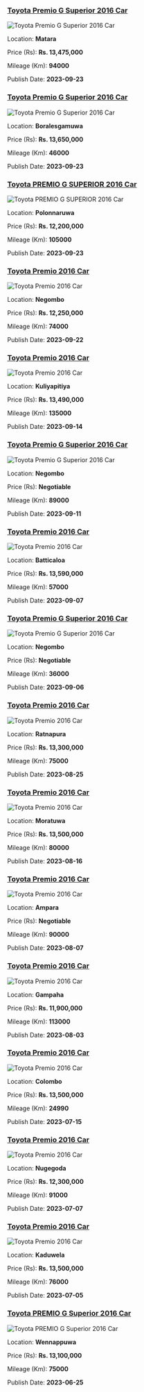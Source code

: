 
<!-- 8278d5da902328ce03e9bc72d8896560 -->

### [Toyota Premio G Superior 2016 Car](https://riyasewana.com/buy/toyota-premio-g-sale-matara-6970487)

![Toyota Premio G Superior 2016 Car](https://riyasewana.com/thumb/thumbtoyota-premio-g-231035204951.jpg)

Location: **Matara**

Price (Rs): **Rs. 13,475,000**

Mileage (Km): **94000**

Publish Date: **2023-09-23**


<!-- c51975a478e78df0de8ed071d080963a -->

### [Toyota Premio G Superior 2016 Car](https://riyasewana.com/buy/toyota-premio-g-sale-boralesgamuwa-6970374)

![Toyota Premio G Superior 2016 Car](https://riyasewana.com/thumb/thumbtoyota-premio-g-2016-2310195212901.jpg)

Location: **Boralesgamuwa**

Price (Rs): **Rs. 13,650,000**

Mileage (Km): **46000**

Publish Date: **2023-09-23**


<!-- c1b4967e1b7448cff8be81b6f23a5139 -->

### [Toyota PREMIO G SUPERIOR 2016 Car](https://riyasewana.com/buy/toyota-premio-g-sale-polonnaruwa-6969411)

![Toyota PREMIO G SUPERIOR 2016 Car](https://riyasewana.com/thumb/thumbtoyota-toyota-premio-238331791.jpg)

Location: **Polonnaruwa**

Price (Rs): **Rs. 12,200,000**

Mileage (Km): **105000**

Publish Date: **2023-09-23**


<!-- 021f60434b6c6fcab312475877ba07f0 -->

### [Toyota Premio 2016 Car](https://riyasewana.com/buy/toyota-premio-sale-negombo-6967336)

![Toyota Premio 2016 Car](https://riyasewana.com/thumb/thumbtoyota-premio-2016-2219145312791.jpg)

Location: **Negombo**

Price (Rs): **Rs. 12,250,000**

Mileage (Km): **74000**

Publish Date: **2023-09-22**


<!-- ef30b8d5d316595792db58190a421049 -->

### [Toyota Premio 2016 Car](https://riyasewana.com/buy/toyota-premio-sale-kuliyapitiya-6926072)

![Toyota Premio 2016 Car](https://riyasewana.com/thumb/thumbtoyota-premio-141255251001.jpg)

Location: **Kuliyapitiya**

Price (Rs): **Rs. 13,490,000**

Mileage (Km): **135000**

Publish Date: **2023-09-14**


<!-- 2715fa687d3b146eb0d99a3c5b2dba15 -->

### [Toyota Premio G Superior 2016 Car](https://riyasewana.com/buy/toyota-premio-g-sale-negombo-6914150)

![Toyota Premio G Superior 2016 Car](https://riyasewana.com/thumb/thumbtoyota-premio-g-11232439531.jpg)

Location: **Negombo**

Price (Rs): **Negotiable**

Mileage (Km): **89000**

Publish Date: **2023-09-11**


<!-- a0c6f49a86b205ced0228f167086aa7a -->

### [Toyota Premio 2016 Car](https://riyasewana.com/buy/toyota-premio-sale-batticaloa-6893457)

![Toyota Premio 2016 Car](https://riyasewana.com/thumb/thumbtoyota-premio-2016-718303312341.jpg)

Location: **Batticaloa**

Price (Rs): **Rs. 13,590,000**

Mileage (Km): **57000**

Publish Date: **2023-09-07**


<!-- 5d55abe8d1ce6f452ca4cc9c7e014abf -->

### [Toyota Premio G Superior 2016 Car](https://riyasewana.com/buy/toyota-premio-g-sale-negombo-6888320)

![Toyota Premio G Superior 2016 Car](https://riyasewana.com/thumb/thumbtoyota-premio-g-2016-615461912011.jpg)

Location: **Negombo**

Price (Rs): **Negotiable**

Mileage (Km): **36000**

Publish Date: **2023-09-06**


<!-- 3edb8560a6078c35a8aaa68fddd15079 -->

### [Toyota Premio 2016 Car](https://riyasewana.com/buy/toyota-premio-sale-ratnapura-6830674)

![Toyota Premio 2016 Car](https://riyasewana.com/thumb/thumbno_100.jpg)

Location: **Ratnapura**

Price (Rs): **Rs. 13,300,000**

Mileage (Km): **75000**

Publish Date: **2023-08-25**


<!-- 3574d2cb52580c07b03f51580c285844 -->

### [Toyota Premio 2016 Car](https://riyasewana.com/buy/toyota-premio-sale-moratuwa-6785576)

![Toyota Premio 2016 Car](https://riyasewana.com/thumb/thumbtoyota-premio-161035264651.jpg)

Location: **Moratuwa**

Price (Rs): **Rs. 13,500,000**

Mileage (Km): **80000**

Publish Date: **2023-08-16**


<!-- 585ea8120d25148a3856cf722fbe654c -->

### [Toyota Premio 2016 Car](https://riyasewana.com/buy/toyota-premio-sale-ampara-6745132)

![Toyota Premio 2016 Car](https://riyasewana.com/thumb/thumbtoyota-premio-2016-718541312744.jpg)

Location: **Ampara**

Price (Rs): **Negotiable**

Mileage (Km): **90000**

Publish Date: **2023-08-07**


<!-- 194948c89bfbc3725659ff8ca2200487 -->

### [Toyota Premio 2016 Car](https://riyasewana.com/buy/toyota-premio-sale-gampaha-6724758)

![Toyota Premio 2016 Car](https://riyasewana.com/thumb/thumbtoyota-premio-2016-313035812451.jpg)

Location: **Gampaha**

Price (Rs): **Rs. 11,900,000**

Mileage (Km): **113000**

Publish Date: **2023-08-03**


<!-- 232879065d165b4503a6d7c6c6c6a782 -->

### [Toyota Premio 2016 Car](https://riyasewana.com/buy/toyota-premio-sale-colombo-6632870)

![Toyota Premio 2016 Car](https://riyasewana.com/thumb/thumbtoyota-premio-f-15100018521.jpg)

Location: **Colombo**

Price (Rs): **Rs. 13,500,000**

Mileage (Km): **24990**

Publish Date: **2023-07-15**


<!-- bc473e3c4cce14763b9b77b78e8f2c26 -->

### [Toyota Premio 2016 Car](https://riyasewana.com/buy/toyota-premio-sale-nugegoda-6594680)

![Toyota Premio 2016 Car](https://riyasewana.com/thumb/thumbtoyota-premio-71125594041.jpg)

Location: **Nugegoda**

Price (Rs): **Rs. 12,300,000**

Mileage (Km): **91000**

Publish Date: **2023-07-07**


<!-- bc5c4b06397ac04b5a3d9e2416b72a2c -->

### [Toyota Premio 2016 Car](https://riyasewana.com/buy/toyota-premio-sale-kaduwela-6588102)

![Toyota Premio 2016 Car](https://riyasewana.com/thumb/thumbtoyota-premio-2016-523552912451.jpg)

Location: **Kaduwela**

Price (Rs): **Rs. 13,500,000**

Mileage (Km): **76000**

Publish Date: **2023-07-05**


<!-- dfa5b458e04139a7d335223129107682 -->

### [Toyota PREMIO G Superior 2016 Car](https://riyasewana.com/buy/toyota-premio-g-sale-wennappuwa-6543947)

![Toyota PREMIO G Superior 2016 Car](https://riyasewana.com/thumb/thumbtoyota-premio-g-2616523124091.jpg)

Location: **Wennappuwa**

Price (Rs): **Rs. 13,100,000**

Mileage (Km): **75000**

Publish Date: **2023-06-25**

